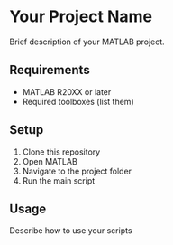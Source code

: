 # Your Project Name

Brief description of your MATLAB project.

## Requirements
- MATLAB R20XX or later
- Required toolboxes (list them)

## Setup
1. Clone this repository
2. Open MATLAB
3. Navigate to the project folder
4. Run the main script

## Usage
Describe how to use your scripts